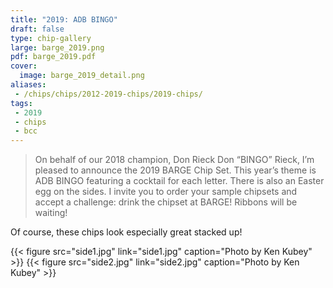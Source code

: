 ```yaml
---
title: "2019: ADB BINGO"
draft: false
type: chip-gallery
large: barge_2019.png
pdf: barge_2019.pdf
cover:
  image: barge_2019_detail.png
aliases:
 - /chips/chips/2012-2019-chips/2019-chips/
tags:
 - 2019
 - chips
 - bcc
---
```


> On behalf of our 2018 champion, Don Rieck Don “BINGO” Rieck, I’m pleased to
> announce the 2019 BARGE Chip Set. This year’s theme is ADB BINGO featuring a
> cocktail for each letter. There is also an Easter egg on the sides. I invite
> you to order your sample chipsets and accept a challenge: drink the chipset
> at BARGE! Ribbons will be waiting!

Of course, these chips look especially great stacked up!

{{< figure src="side1.jpg"
  link="side1.jpg"
  caption="Photo by Ken Kubey" >}}
{{< figure src="side2.jpg"
  link="side2.jpg"
  caption="Photo by Ken Kubey" >}}
